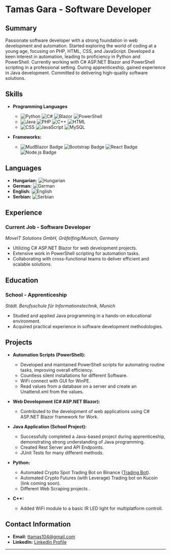 # Tamas Gara - Software Developer
## Summary

Passionate software developer with a strong foundation in web development and automation. Started exploring the world of coding at a young age, focusing on PHP, HTML, CSS, and JavaScript. Developed a keen interest in automation, leading to proficiency in Python and PowerShell. Currently working with C# ASP.NET Blazor and PowerShell scripting in a professional setting. During apprenticeship, gained experience in Java development. Committed to delivering high-quality software solutions.

## Skills

- **Programming Languages**
  - ![Python](https://img.shields.io/badge/Python-3776AB?style=flat-square&logo=python&logoColor=white) ![C#](https://img.shields.io/badge/C%23-239120?style=flat-square&logo=c-sharp&logoColor=white) ![Blazor](https://img.shields.io/badge/Blazor-512BD4?style=flat-square&logo=.net&logoColor=white) ![PowerShell](https://img.shields.io/badge/PowerShell-5391FE?style=flat-square&logo=PowerShell&logoColor=white)
  - ![Java](https://img.shields.io/badge/Java-007396?style=flat-square) ![PHP](https://img.shields.io/badge/PHP-777BB4?style=flat-square&logo=php&logoColor=white) ![C++](https://img.shields.io/badge/C++-00599C?style=flat-square&logo=c%2B%2B&logoColor=white) ![HTML](https://img.shields.io/badge/HTML5-E34F26?style=flat-square&logo=html5&logoColor=white)
  - ![CSS](https://img.shields.io/badge/CSS3-1572B6?style=flat-square&logo=css3&logoColor=white) ![JavaScript](https://img.shields.io/badge/JavaScript-F7DF1E?style=flat-square&logo=javascript&logoColor=white) ![MySQL](https://img.shields.io/badge/MySQL-4479A1?style=flat-square&logo=mysql&logoColor=white)

- **Frameworks:**
  - <img src="https://img.shields.io/badge/MudBlazor-457B9D?style=flat-square&logo=blazor&logoColor=white" alt="MudBlazor Badge"> <img src="https://img.shields.io/badge/Bootstrap-563D7C?style=flat-square&logo=bootstrap&logoColor=white" alt="Bootstrap Badge"> <img src="https://img.shields.io/badge/React-61DAFB?style=flat-square&logo=react&logoColor=white" alt="React Badge"> <img src="https://img.shields.io/badge/Node.js-339933?style=flat-square&logo=node.js&logoColor=white" alt="Node.js Badge">

## Languages

- **Hungarian:** ![Hungarian](https://img.shields.io/badge/Hungarian-Magyar-green)
- **German:** ![German](https://img.shields.io/badge/German-Deutsch-blue)
- **English:** ![English](https://img.shields.io/badge/English-English-red)
- **Serbian:** ![Serbian](https://img.shields.io/badge/Serbian-%D0%A1%D1%80%D0%BF%D1%81%D0%BA%D0%B8-brightgreen)


## Experience

### Current Job - Software Developer
*MoveIT Solutions GmbH, Gräfelfing/Munich, Germany*

- Utilizing C# ASP.NET Blazor for web development projects.
- Extensive work in PowerShell scripting for automation tasks.
- Collaborating with cross-functional teams to deliver efficient and scalable solutions.

## Education

### School - Apprenticeship
*Städt. Berufsschule für Informationstechnik, Munich*

- Studied and applied Java programming in a hands-on educational environment.
- Acquired practical experience in software development methodologies.

## Projects

- **Automation Scripts (PowerShell):**
  - Developed and maintained PowerShell scripts for automating routine tasks, improving overall efficiency.
  - Countless silent installations for different Software.
  - WiFi connect with GUI for WinPE.
  - Read values from a database on a server and create an Unattend.xml from the values.

- **Web Development (C# ASP.NET Blazor):**
  - Contributed to the development of web applications using C# ASP.NET Blazor framework for Work.

- **Java Application (School Project):**
  - Successfully completed a Java-based project during apprenticeship, demonstrating strong understanding of Java programming.
  - Created Rest Server and API Endpoints.
  - JUnit Tests for many different methods.

- **Python:**
  - Automated Crypto Spot Trading Bot on Binance ([Trading Bot](http://garashome.ddns.net:3826/)).
  - Automated Crypto Futures (with Leverage) Trading bot on Kucoin (link coming soon).
  - Different Web Scraping projects .

- **C++:**
  - Added WiFi module to a basic IR LED light for multiplatform controll.

## Contact Information

- **Email:** [ttamas104@gmail.com](mailto:ttamas104@gmail.com)
- **LinkedIn:** [LinkedIn Profile](https://www.linkedin.com/in/tamas-gara)

---
